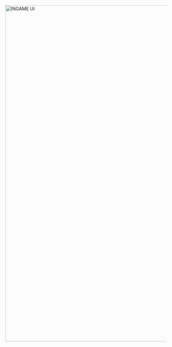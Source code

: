 <img width="1048" alt="INGAME UI" src="https://user-images.githubusercontent.com/81793748/174500499-5dba39d1-ff18-4adc-b09d-c96ffa18b120.png">